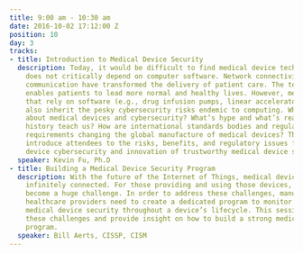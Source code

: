 ```yaml
---
title: 9:00 am - 10:30 am
date: 2016-10-02 17:12:00 Z
position: 10
day: 3
tracks:
- title: Introduction to Medical Device Security
  description: Today, it would be difficult to find medical device technology that
    does not critically depend on computer software. Network connectivity and wireless
    communication have transformed the delivery of patient care. The technology often
    enables patients to lead more normal and healthy lives. However, medical devices
    that rely on software (e.g., drug infusion pumps, linear accelerators, pacemakers)
    also inherit the pesky cybersecurity risks endemic to computing. What’s special
    about medical devices and cybersecurity? What’s hype and what’s real? What can
    history teach us? How are international standards bodies and regulatory cybersecurity
    requirements changing the global manufacture of medical devices? This talk will
    introduce attendees to the risks, benefits, and regulatory issues for medical
    device cybersecurity and innovation of trustworthy medical device software.
  speaker: Kevin Fu, Ph.D
- title: Building a Medical Device Security Program
  description: With the future of the Internet of Things, medical devices will become
    infinitely connected. For those providing and using those devices, security will
    become a huge challenge. In order to address these challenges, manufacturers and
    healthcare providers need to create a dedicated program to monitor and maintain
    medical device security throughout a device’s lifecycle. This session will discuss
    these challenges and provide insight on how to build a strong medical device security
    program.
  speaker: Bill Aerts, CISSP, CISM
---
```


